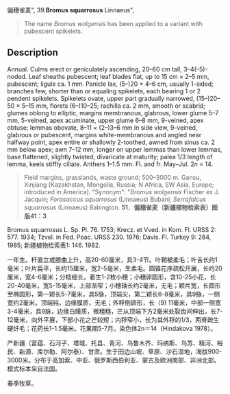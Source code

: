 偏穗雀麦",
39.**Bromus squarrosus** Linnaeus",

> The name *Bromus wolgensis* has been applied to a variant with pubescent spikelets.

## Description
Annual. Culms erect or geniculately ascending, 20–60 cm tall, 3–4(–5)-noded. Leaf sheaths pubescent; leaf blades flat, up to 15 cm × 2–5 mm, pubescent; ligule ca. 1 mm. Panicle lax, (5–)20 × 4–6 cm, usually 1-sided; branches few, shorter than or equaling spikelets, each bearing 1 or 2 pendent spikelets. Spikelets ovate, upper part gradually narrowed, (15–)20–50 × 5–15 mm, florets (6–)10–25; rachilla ca. 2 mm, smooth or scabrid; glumes oblong to elliptic, margins membranous, glabrous, lower glume 5–7 mm, 5-veined, apex acuminate, upper glume 6–8 mm, 9-veined, apex obtuse; lemmas obovate, 8–11 × (2–)3–6 mm in side view, 9-veined, glabrous or pubescent, margins white-membranous and angled near halfway point, apex entire or shallowly 2-toothed, awned from sinus ca. 2 mm below apex; awn 7–12 mm, longer on upper lemmas than lower lemmas, base flattened, slightly twisted, divaricate at maturity; palea 1/3 length of lemma, keels stiffly ciliate. Anthers 1–1.5 mm. Fl. and fr. May–Jul. 2*n* = 14.

> Field margins, grasslands, waste ground; 500–3000 m. Gansu, Xinjiang [Kazakhstan, Mongolia, Russia; N Africa, SW Asia, Europe; introduced in America].
  "Synonym": "*Bromus wolgensis* Fischer ex J. Jacquin; *Forasaccus* *squarrosus* (Linnaeus) Bubani; *Serrafalcus squarrosus* (Linnaeus) Babington.
**51．偏穗雀麦（新疆植物检索表）图版41：3**

Bromus squarrosus L. Sp. Pl. 76. 1753; Krecz. et Vved. in Kom. Fl. URSS 2: 577. 1934; Tzvel. in Fed. Poac. URSS 230. 1976; Davis. Fl. Turkey 9: 284, 1985; 新疆植物检索表1: 146. 1982.

一年生。秆直立或膝曲上升，高20-60厘米，具3-4节。叶鞘被柔毛；叶舌长约1毫米；叶片扁平，长约15厘米，宽2-5毫米，生柔毛。圆锥花序疏松开展，长约20厘米，宽4-6厘米；分枝细长，着生1-2枚小穗；小穗卵圆形，含10-25小花，长20-40毫米，宽5-15毫米，上部渐窄；小穗轴长约2毫米，无毛；颖片宽，长圆形至椭圆形，第一颖长5-7毫米，具5脉，顶端尖，第二颖长6-8毫米，具9脉，一侧宽约2毫米，顶端钝，边缘膜质，无毛；外稃倒卵形，长（9) 11毫米，中部一侧宽3-4毫米，具9脉，边缘白膜质，微粗糙，芒从顶端下方2毫米处裂齿间伸出，长7-12毫米，向外平展，下部小花之芒较短；内稃窄小，长为其外稃的1/3，两脊疏生硬纤毛；花药长1-1.5毫米。花果期5-7月。染色体2n＝14（Hindakova 1978）。

产新疆（富蕴、石河子、塔城、托县、青河、乌鲁木齐、玛纳斯、乌苏、精河、裕民、新源、库尔勒、阿尔泰）、甘肃。生于田边山坡、草原、沙石湿地，海拔900-3000米。分布于高加索、中亚、俄罗斯西伯利亚、蒙古及欧洲南部、非洲北部。模式标本采自法国。

春季牧草。
